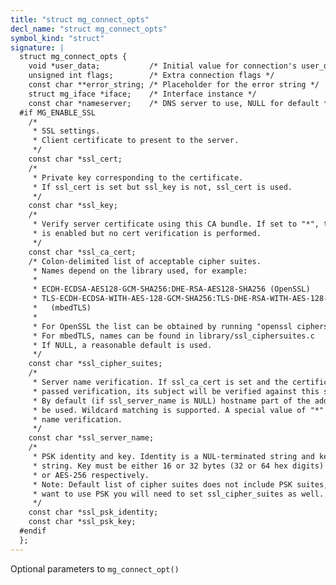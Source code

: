 ```yaml
---
title: "struct mg_connect_opts"
decl_name: "struct mg_connect_opts"
symbol_kind: "struct"
signature: |
  struct mg_connect_opts {
    void *user_data;           /* Initial value for connection's user_data */
    unsigned int flags;        /* Extra connection flags */
    const char **error_string; /* Placeholder for the error string */
    struct mg_iface *iface;    /* Interface instance */
    const char *nameserver;    /* DNS server to use, NULL for default */
  #if MG_ENABLE_SSL
    /*
     * SSL settings.
     * Client certificate to present to the server.
     */
    const char *ssl_cert;
    /*
     * Private key corresponding to the certificate.
     * If ssl_cert is set but ssl_key is not, ssl_cert is used.
     */
    const char *ssl_key;
    /*
     * Verify server certificate using this CA bundle. If set to "*", then SSL
     * is enabled but no cert verification is performed.
     */
    const char *ssl_ca_cert;
    /* Colon-delimited list of acceptable cipher suites.
     * Names depend on the library used, for example:
     *
     * ECDH-ECDSA-AES128-GCM-SHA256:DHE-RSA-AES128-SHA256 (OpenSSL)
     * TLS-ECDH-ECDSA-WITH-AES-128-GCM-SHA256:TLS-DHE-RSA-WITH-AES-128-GCM-SHA256
     *   (mbedTLS)
     *
     * For OpenSSL the list can be obtained by running "openssl ciphers".
     * For mbedTLS, names can be found in library/ssl_ciphersuites.c
     * If NULL, a reasonable default is used.
     */
    const char *ssl_cipher_suites;
    /*
     * Server name verification. If ssl_ca_cert is set and the certificate has
     * passed verification, its subject will be verified against this string.
     * By default (if ssl_server_name is NULL) hostname part of the address will
     * be used. Wildcard matching is supported. A special value of "*" disables
     * name verification.
     */
    const char *ssl_server_name;
    /*
     * PSK identity and key. Identity is a NUL-terminated string and key is a hex
     * string. Key must be either 16 or 32 bytes (32 or 64 hex digits) for AES-128
     * or AES-256 respectively.
     * Note: Default list of cipher suites does not include PSK suites, if you
     * want to use PSK you will need to set ssl_cipher_suites as well.
     */
    const char *ssl_psk_identity;
    const char *ssl_psk_key;
  #endif
  };
---
```


Optional parameters to `mg_connect_opt()` 

